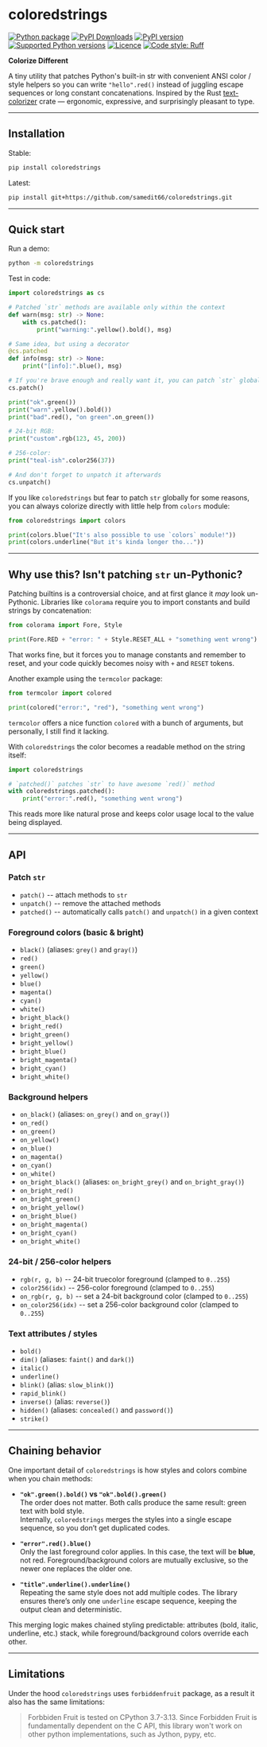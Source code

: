 # coloredstrings

[![Python package](https://github.com/samedit66/coloredstrings/actions/workflows/python-package.yml/badge.svg)](https://github.com/samedit66/coloredstrings/actions/workflows/python-package.yml)
[![PyPI Downloads](https://static.pepy.tech/personalized-badge/coloredstrings?period=total&units=ABBREVIATION&left_color=BLACK&right_color=MAGENTA&left_text=downloads)](https://pepy.tech/projects/coloredstrings)
[![PyPI version](https://img.shields.io/pypi/v/coloredstrings.svg?logo=pypi&logoColor=FFE873)](https://pypi.org/project/coloredstrings)
[![Supported Python versions](https://img.shields.io/pypi/pyversions/coloredstrings.svg?logo=python&logoColor=FFE873)](https://pypi.org/project/coloredstrings)
[![Licence](https://img.shields.io/github/license/samedit66/coloredstrings.svg)](COPYING.txt)
[![Code style: Ruff](https://img.shields.io/endpoint?url=https://raw.githubusercontent.com/astral-sh/ruff/main/assets/badge/v2.json)](https://github.com/astral-sh/ruff)

**Colorize Different**

A tiny utility that patches Python's built-in str with convenient ANSI color / style helpers so you can write `"hello".red()` instead of juggling escape sequences or long constant concatenations. Inspired by the Rust [text-colorizer](https://crates.io/crates/text-colorizer) crate — ergonomic, expressive, and surprisingly pleasant to type.

---

## Installation

Stable:
```bash
pip install coloredstrings
```

Latest:
```bash
pip install git+https://github.com/samedit66/coloredstrings.git
```

---

## Quick start

Run a demo:
```bash
python -m coloredstrings
```

Test in code:
```python
import coloredstrings as cs

# Patched `str` methods are available only within the context
def warn(msg: str) -> None:
    with cs.patched():
        print("warning:".yellow().bold(), msg)

# Same idea, but using a decorator
@cs.patched
def info(msg: str) -> None:
    print("[info]:".blue(), msg)

# If you're brave enough and really want it, you can patch `str` globally
cs.patch()

print("ok".green())
print("warn".yellow().bold())
print("bad".red(), "on green".on_green())

# 24-bit RGB:
print("custom".rgb(123, 45, 200))

# 256-color:
print("teal-ish".color256(37))

# And don't forget to unpatch it afterwards
cs.unpatch()
```

If you like `coloredstrings` but fear to patch `str` globally for some reasons, you can always colorize directly with little help from `colors` module:
```python
from coloredstrings import colors

print(colors.blue("It's also possible to use `colors` module!"))
print(colors.underline("But it's kinda longer tho..."))
```

---

## Why use this? Isn't patching `str` un-Pythonic?

Patching builtins is a controversial choice, and at first glance it _may_ look un-Pythonic. Libraries like `colorama` require you to import constants and build strings by concatenation:

```python
from colorama import Fore, Style

print(Fore.RED + "error: " + Style.RESET_ALL + "something went wrong")
```

That works fine, but it forces you to manage constants and remember to reset, and your code quickly becomes noisy with `+` and `RESET` tokens.

Another example using the `termcolor` package:
```python
from termcolor import colored

print(colored("error:", "red"), "something went wrong")
```

`termcolor` offers a nice function `colored` with a bunch of arguments, but personally, I still find it lacking.

With `coloredstrings` the color becomes a readable method on the string itself:

```python
import coloredstrings

# `patched()` patches `str` to have awesome `red()` method
with coloredstrings.patched():
    print("error:".red(), "something went wrong")
```

This reads more like natural prose and keeps color usage local to the value being displayed.

---

## API

### Patch `str`
- `patch()` -- attach methods to `str`
- `unpatch()` -- remove the attached methods
- `patched()` -- automatically calls `patch()` and `unpatch()` in a given context

### Foreground colors (basic & bright)

- `black()` (aliases: `grey()` and `gray()`)
- `red()`
- `green()`
- `yellow()`
- `blue()`
- `magenta()`
- `cyan()`
- `white()`
- `bright_black()`
- `bright_red()`
- `bright_green()`
- `bright_yellow()`
- `bright_blue()`
- `bright_magenta()`
- `bright_cyan()`
- `bright_white()`

### Background helpers

- `on_black()` (aliases: `on_grey()` and `on_gray()`)
- `on_red()`
- `on_green()`
- `on_yellow()`
- `on_blue()`
- `on_magenta()`
- `on_cyan()`
- `on_white()`
- `on_bright_black()` (aliases: `on_bright_grey()` and `on_bright_gray()`)
- `on_bright_red()`
- `on_bright_green()`
- `on_bright_yellow()`
- `on_bright_blue()`
- `on_bright_magenta()`
- `on_bright_cyan()`
- `on_bright_white()`

### 24-bit / 256-color helpers
- `rgb(r, g, b)` -- 24-bit truecolor foreground (clamped to `0..255`)
- `color256(idx)` -- 256-color foreground (clamped to `0..255`)
- `on_rgb(r, g, b)` -- set a 24-bit background color (clamped to `0..255`)
- `on_color256(idx)` -- set a 256-color background color (clamped to `0..255`)

### Text attributes / styles

- `bold()`
- `dim()` (aliases: `faint()` and `dark()`)
- `italic()`
- `underline()`
- `blink()` (alias: `slow_blink()`)
- `rapid_blink()`
- `inverse()` (alias: `reverse()`)
- `hidden()` (aliases: `concealed()` and `password()`)
- `strike()`

---

## Chaining behavior

One important detail of `coloredstrings` is how styles and colors combine when you chain methods:

- **`"ok".green().bold()` vs `"ok".bold().green()`**  
  The order does not matter. Both calls produce the same result: green text with bold style.  
  Internally, `coloredstrings` merges the styles into a single escape sequence, so you don’t get duplicated codes.

- **`"error".red().blue()`**  
  Only the last foreground color applies. In this case, the text will be **blue**, not red. Foreground/background colors are mutually exclusive, so the newer one replaces the older one.

- **`"title".underline().underline()`**  
  Repeating the same style does not add multiple codes. The library ensures there’s only one `underline` escape sequence, keeping the output clean and deterministic.

This merging logic makes chained styling predictable: attributes (bold, italic, underline, etc.) stack, while foreground/background colors override each other.

---

## Limitations

Under the hood `coloredstrings` uses `forbiddenfruit` package, as a result it also has the same limitations:

> Forbbiden Fruit is tested on CPython 3.7-3.13.
> Since Forbidden Fruit is fundamentally dependent on the C API, this library won't work on other python implementations, such as Jython, pypy, etc.
